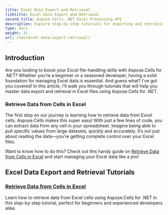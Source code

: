 ```yaml
---
title: Excel Data Export and Retrieval
linktitle: Excel Data Export and Retrieval
second_title: Aspose.Cells .NET Excel Processing API
description: Explore step-by-step tutorials for exporting and retrieving Excel data using Aspose.Cells for .NET, perfect for developers at any skill level.
type: docs
weight: 31
url: /net/excel-data-export-retrieval/
---
```

## Introduction

Are you looking to boost your Excel file-handling skills with Aspose.Cells for .NET? Whether you’re a beginner or a seasoned developer, having a solid foundation for managing Excel data is essential. And guess what? I’ve got you covered! In this article, I’ll walk you through tutorials that will help you master data export and retrieval in Excel files using Aspose.Cells for .NET.

### Retrieve Data from Cells in Excel

The first stop on our journey is learning how to retrieve data from Excel cells. Aspose.Cells makes this super easy! With just a few lines of code, you can extract data from any cell in your spreadsheet. Imagine being able to pull specific values from large datasets, quickly and accurately. It’s not just about reading the data—you’re getting complete control over your Excel files.

Want to know how to do this? Check out this handy guide on [Retrieve Data from Cells in Excel](./retrieve-data-from-cells-in-excel/) and start managing your Excel data like a pro!

## Excel Data Export and Retrieval Tutorials
### [Retrieve Data from Cells in Excel](./retrieve-data-from-cells-in-excel/)
Learn how to retrieve data from Excel cells using Aspose.Cells for .NET in this step-by-step tutorial, perfect for beginners and experienced developers alike.